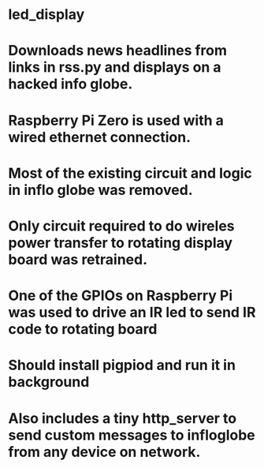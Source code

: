 # led_display
# Downloads news headlines from links in rss.py and displays on a hacked info globe.
# Raspberry Pi Zero is used with a wired ethernet connection.
# Most of the existing circuit and logic in inflo globe was removed. 
# Only circuit required to do wireles power transfer to rotating display board was retrained.
# One of the GPIOs on Raspberry Pi was used to drive an IR led to send IR code to rotating board
# Should install pigpiod and run it in background
# Also includes a tiny http_server to send custom messages to infloglobe from any device on network.
